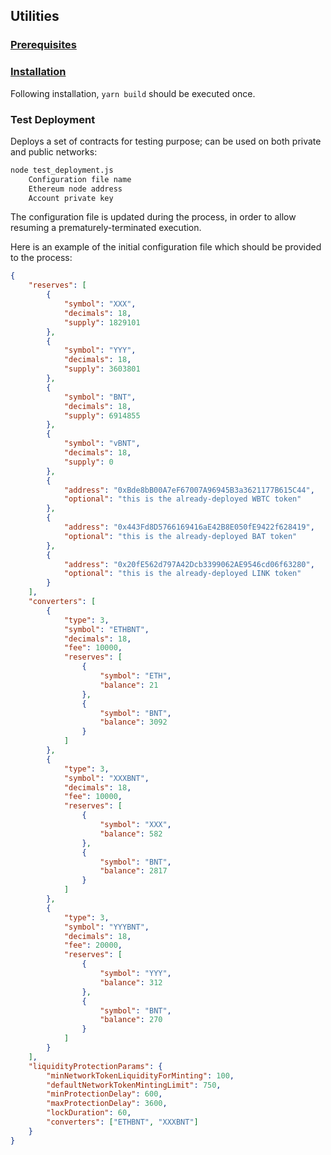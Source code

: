 ## Utilities

### [Prerequisites](../../README.md#prerequisites)

### [Installation](../../README.md#installation)

Following installation, `yarn build` should be executed once.

### Test Deployment

Deploys a set of contracts for testing purpose; can be used on both private and public networks:

```bash
node test_deployment.js
    Configuration file name
    Ethereum node address
    Account private key
```

The configuration file is updated during the process, in order to allow resuming a prematurely-terminated execution.

Here is an example of the initial configuration file which should be provided to the process:

```json
{
    "reserves": [
        {
            "symbol": "XXX",
            "decimals": 18,
            "supply": 1829101
        },
        {
            "symbol": "YYY",
            "decimals": 18,
            "supply": 3603801
        },
        {
            "symbol": "BNT",
            "decimals": 18,
            "supply": 6914855
        },
        {
            "symbol": "vBNT",
            "decimals": 18,
            "supply": 0
        },
        {
            "address": "0xBde8bB00A7eF67007A96945B3a3621177B615C44",
            "optional": "this is the already-deployed WBTC token"
        },
        {
            "address": "0x443Fd8D5766169416aE42B8E050fE9422f628419",
            "optional": "this is the already-deployed BAT token"
        },
        {
            "address": "0x20fE562d797A42Dcb3399062AE9546cd06f63280",
            "optional": "this is the already-deployed LINK token"
        }
    ],
    "converters": [
        {
            "type": 3,
            "symbol": "ETHBNT",
            "decimals": 18,
            "fee": 10000,
            "reserves": [
                {
                    "symbol": "ETH",
                    "balance": 21
                },
                {
                    "symbol": "BNT",
                    "balance": 3092
                }
            ]
        },
        {
            "type": 3,
            "symbol": "XXXBNT",
            "decimals": 18,
            "fee": 10000,
            "reserves": [
                {
                    "symbol": "XXX",
                    "balance": 582
                },
                {
                    "symbol": "BNT",
                    "balance": 2817
                }
            ]
        },
        {
            "type": 3,
            "symbol": "YYYBNT",
            "decimals": 18,
            "fee": 20000,
            "reserves": [
                {
                    "symbol": "YYY",
                    "balance": 312
                },
                {
                    "symbol": "BNT",
                    "balance": 270
                }
            ]
        }
    ],
    "liquidityProtectionParams": {
        "minNetworkTokenLiquidityForMinting": 100,
        "defaultNetworkTokenMintingLimit": 750,
        "minProtectionDelay": 600,
        "maxProtectionDelay": 3600,
        "lockDuration": 60,
        "converters": ["ETHBNT", "XXXBNT"]
    }
}
```
